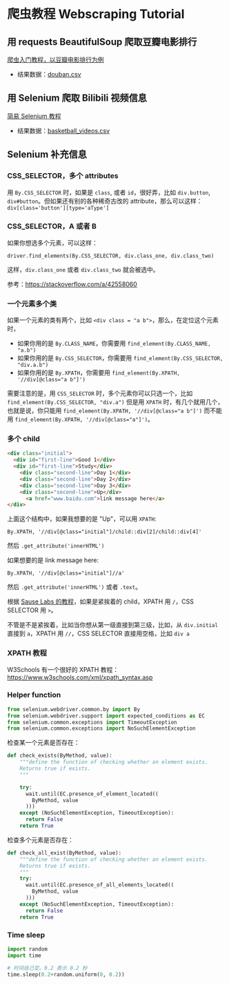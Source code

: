 # 爬虫教程 Webscraping Tutorial

## 用 requests BeautifulSoup 爬取豆瓣电影排行

[爬虫入门教程，以豆瓣电影排行为例](https://github.com/hongtaoh/webscraping-tutorial/blob/master/tutorials/douban_movie_250.ipynb)

  - 结果数据：[douban.csv](https://github.com/hongtaoh/webscraping-tutorial/blob/master/data/douban.csv)


## 用 Selenium 爬取 Bilibili 视频信息

[简易 Selenium 教程](https://github.com/hongtaoh/webscraping-tutorial/blob/master/tutorials/selenium-tutorial-bilibili.ipynb)

  - 结果数据：[basketball_videos.csv](https://github.com/hongtaoh/webscraping-tutorial/blob/master/data/basketball_videos.csv)
  


## Selenium 补充信息

### CSS_SELECTOR，多个 attributes

用 `By.CSS_SELECTOR` 时，如果是 `class`, 或者 `id`，很好弄，比如 `div.button`, `div#button`。但如果还有别的各种稀奇古改的 attribute，那么可以这样：`div[class='button'][type='aType']`

### CSS_SELECTOR，A 或者 B

如果你想选多个元素，可以这样：

```
driver.find_elements(By.CSS_SELECTOR, div.class_one, div.class_two)
```

这样，`div.class_one` 或者 `div.class_two` 就会被选中。

参考：https://stackoverflow.com/a/42558060

### 一个元素多个类
如果一个元素的类有两个，比如 `<div class = "a b">`，那么，在定位这个元素时，

  - 如果你用的是 `By.CLASS_NAME`，你需要用 `find_element(By.CLASS_NAME, "a.b")`
  - 如果你用的是 `By.CSS_SELECTOR`，你需要用 `find_element(By.CSS_SELECTOR, "div.a.b")`
  - 如果你用的是 `By.XPATH`，你需要用 `find_element(By.XPATH, '//div[@class="a b"]')`

需要注意的是，用 `CSS_SELECTOR` 时，多个元素你可以只选一个，比如 `find_element(By.CSS_SELECTOR, "div.a")` 但是用 `XPATH` 时，有几个就用几个，也就是说，你只能用 `find_element(By.XPATH, '//div[@class="a b"]')` 而不能用 `find_element(By.XPATH, '//div[@class="a"]')`。

### 多个 child

```html
<div class="initial">
  <div id="first-line">Good 1</div>
  <div id="first-line">Study</div>
    <div class="second-line">Day 1</div>
    <div class="second-line">Day 2</div>
    <div class="second-line">Day 3</div>
    <div class="second-line">Up</div>
      <a href="www.baidu.com">link message here</a>
</div>
```

上面这个结构中，如果我想要的是 "Up"，可以用 `XPATH`:

```
By.XPATH, '//div[@class="initial"]/child::div[2]/child::div[4]'
```

然后 `.get_attribute('innerHTML')`

如果想要的是 link message here:

```
By.XPATH, '//div[@class="initial"]//a'
```

然后 `.get_attribute('innerHTML')` 或者 `.text`。

根据 [Sause Labs 的教程](https://saucelabs.com/resources/articles/selenium-tips-css-selectors)，如果是紧挨着的 child，XPATH 用 `/`，CSS SELECTOR 用 `>`。

不管是不是紧挨着，比如当你想从第一级直接到第三级，比如，从 `div.initial` 直接到 `a`，XPATH 用 `//`，CSS SELECTOR 直接用空格，比如 `div a`

### XPATH 教程

W3Schools 有一个很好的 XPATH 教程：https://www.w3schools.com/xml/xpath_syntax.asp

### Helper function

```python
from selenium.webdriver.common.by import By
from selenium.webdriver.support import expected_conditions as EC 
from selenium.common.exceptions import TimeoutException
from selenium.common.exceptions import NoSuchElementException 
```

检查某一个元素是否存在：

```python
def check_exists(ByMethod, value):
    """define the function of checking whether an element exists. 
    Returns true if exists. 
    """

    try:
      wait.until(EC.presence_of_element_located((
        ByMethod, value
      )))
    except (NoSuchElementException, TimeoutException):
      return False
    return True
```

检查多个元素是否存在：

```python
def check_all_exist(ByMethod, value):
    """define the function of checking whether an element exists. 
    Returns true if exists. 
    """
    try:
      wait.until(EC.presence_of_all_elements_located((
        ByMethod, value
      )))
    except (NoSuchElementException, TimeoutException):
      return False
    return True
```

### Time sleep

```python
import random
import time 

# 时间自己定。0.2 表示 0.2 秒
time.sleep(0.2+random.uniform(0, 0.2)) 
```
